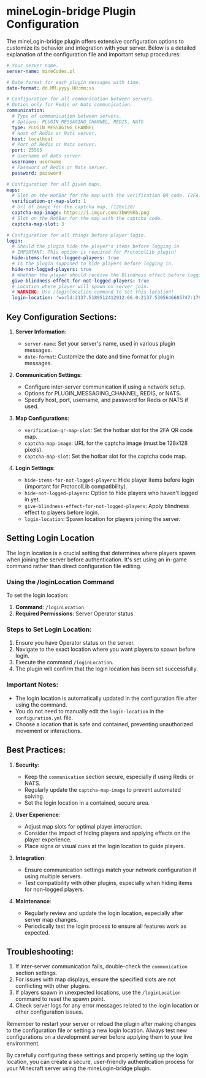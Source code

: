 # mineLogin-bridge Plugin Configuration

The mineLogin-bridge plugin offers extensive configuration options to customize its behavior and integration with your server. Below is a detailed explanation of the configuration file and important setup procedures:

```yaml
# Your server name.
server-name: mineCodes.pl

# Date format for each plugin messages with time.
date-format: dd.MM.yyyy HH:mm:ss

# Configuration for all communication between servers.
# Option only for Redis or Nats communication.
communication:
  # Type of communication between servers.
  # Options: PLUGIN_MESSAGING_CHANNEL, REDIS, NATS
  type: PLUGIN_MESSAGING_CHANNEL
  # Host of Redis or Nats server.
  host: localhost
  # Port of Redis or Nats server.
  port: 25565
  # Username of Nats server.
  username: username
  # Password of Redis or Nats server.
  password: password

# Configuration for all given maps.
maps:
  # Slot on the HotBar for the map with the verification QR code. (2FA)
  verification-qr-map-slot: 1
  # Url of image for the captcha map. (128x128)
  captcha-map-image: https://i.imgur.com/3bW99kb.png
  # Slot on the HotBar for the map with the captcha code.
  captcha-map-slot: 3

# Configuration for all things before player login.
login:
  # Should the plugin hide the player's items before logging in
  # IMPORTANT: This option is required for ProtocolLib plugin!
  hide-items-for-not-logged-players: true
  # Is the plugin supposed to hide players before logging in.
  hide-not-logged-players: true
  # Whether the player should receive the Blindness effect before logging in.
  give-blindness-effect-for-not-logged-players: true
  # Location where player will spawn on server join.
  # WARNING: Use /loginlocation command to set this location!
  login-location: 'world:2137.5189512412912:66.0:2137.5305646685747:179.70175:-10.200035:'
```

## Key Configuration Sections:

1. **Server Information**:
    - `server-name`: Set your server's name, used in various plugin messages.
    - `date-format`: Customize the date and time format for plugin messages.

2. **Communication Settings**:
    - Configure inter-server communication if using a network setup.
    - Options for PLUGIN_MESSAGING_CHANNEL, REDIS, or NATS.
    - Specify host, port, username, and password for Redis or NATS if used.

3. **Map Configurations**:
    - `verification-qr-map-slot`: Set the hotbar slot for the 2FA QR code map.
    - `captcha-map-image`: URL for the captcha image (must be 128x128 pixels).
    - `captcha-map-slot`: Set the hotbar slot for the captcha code map.

4. **Login Settings**:
    - `hide-items-for-not-logged-players`: Hide player items before login (important for ProtocolLib compatibility).
    - `hide-not-logged-players`: Option to hide players who haven't logged in yet.
    - `give-blindness-effect-for-not-logged-players`: Apply blindness effect to players before login.
    - `login-location`: Spawn location for players joining the server.

## Setting Login Location

The login location is a crucial setting that determines where players spawn when joining the server before authentication. It's set using an in-game command rather than direct configuration file editing.

### Using the /loginLocation Command

To set the login location:

1. **Command**: `/loginLocation`
2. **Required Permissions**: Server Operator status

### Steps to Set Login Location:

1. Ensure you have Operator status on the server.
2. Navigate to the exact location where you want players to spawn before login.
3. Execute the command `/loginLocation`.
4. The plugin will confirm that the login location has been set successfully.

### Important Notes:

- The login location is automatically updated in the configuration file after using the command.
- You do not need to manually edit the `login-location` in the `configuration.yml` file.
- Choose a location that is safe and contained, preventing unauthorized movement or interactions.

## Best Practices:

1. **Security**:
    - Keep the `communication` section secure, especially if using Redis or NATS.
    - Regularly update the `captcha-map-image` to prevent automated solving.
    - Set the login location in a contained, secure area.

2. **User Experience**:
    - Adjust map slots for optimal player interaction.
    - Consider the impact of hiding players and applying effects on the player experience.
    - Place signs or visual cues at the login location to guide players.

3. **Integration**:
    - Ensure communication settings match your network configuration if using multiple servers.
    - Test compatibility with other plugins, especially when hiding items for non-logged players.

4. **Maintenance**:
    - Regularly review and update the login location, especially after server map changes.
    - Periodically test the login process to ensure all features work as expected.

## Troubleshooting:

1. If inter-server communication fails, double-check the `communication` section settings.
2. For issues with map displays, ensure the specified slots are not conflicting with other plugins.
3. If players spawn in unexpected locations, use the `/loginLocation` command to reset the spawn point.
4. Check server logs for any error messages related to the login location or other configuration issues.

Remember to restart your server or reload the plugin after making changes to the configuration file or setting a new login location. Always test new configurations on a development server before applying them to your live environment.

By carefully configuring these settings and properly setting up the login location, you can create a secure, user-friendly authentication process for your Minecraft server using the mineLogin-bridge plugin.
